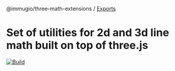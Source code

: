 @immugio/three-math-extensions / [Exports](modules.md)

# Set of utilities for 2d and 3d line math built on top of three.js

[![Build](https://github.com/Immugio/three-math-extensions/actions/workflows/build.yml/badge.svg)](https://github.com/Immugio/three-math-extensions/actions/workflows/build.yml)
